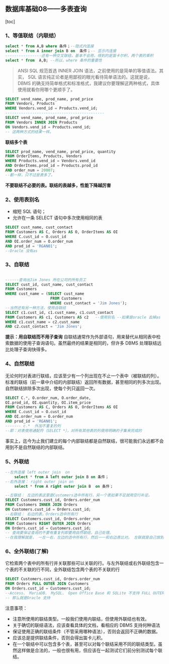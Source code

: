 ## 数据库基础08——多表查询

[toc]

### 1、等值联结（内联结）

```sql
select * from A,B where 条件；--隐式内连接
select * from A inner join B on  条件；-- 显示内连接
----------------还有一种交叉联结，基本不会用，得到的是笛卡尔积，两个表的乘积
select * from  A,B; --所以，where 条件的重要性
```

> ANSI SQL 规范首选 INNER JOIN 语法，之前使用的是简单的等值语法。其实， SQL 语言纯正论者是用鄙视的眼光看待简单语法的。这就是说， DBMS 的确支持简单格式和标准格式，我建议你要理解这两种格式，具体使用就看你用哪个更顺手了。 

```sql
SELECT vend_name, prod_name, prod_price
FROM Vendors, Products
WHERE Vendors.vend_id = Products.vend_id;
--------------------------------------------
SELECT vend_name, prod_name, prod_price
FROM Vendors INNER JOIN Products
ON Vendors.vend_id = Products.vend_id;
-- 这两种方式的结果一样。
```

**联结多个表**

```sql
SELECT prod_name, vend_name, prod_price, quantity
FROM OrderItems, Products, Vendors
WHERE Products.vend_id = Vendors.vend_id
AND OrderItems.prod_id = Products.prod_id
AND order_num = 20007;
--都一样，只不过是表多了。
```

**不要联结不必要的表。联结的表越多，性能下降越厉害** 

### 2、使用表别名 

- 缩短 SQL 语句；
- 允许在一条 SELECT 语句中多次使用相同的表 

```sql
SELECT cust_name, cust_contact
FROM Customers AS C, Orders AS O, OrderItems AS OI
WHERE C.cust_id = O.cust_id
AND OI.order_num = O.order_num
AND prod_id = 'RGAN01';
--Oracle 没有as  
```

### 3、自联结

```sql

------查询出Jim Jones 所在公司的所有员工
SELECT cust_id, cust_name, cust_contact
FROM Customers
WHERE cust_name = (SELECT cust_name
					FROM Customers
					WHERE cust_contact = 'Jim Jones');
--当然还有另一种方法，使用自联结
SELECT c1.cust_id, c1.cust_name, c1.cust_contact
FROM Customers AS c1, Customers AS c2   --使用别名 --如果是oracle 去掉as
WHERE c1.cust_name = c2.cust_name
AND c2.cust_contact = 'Jim Jones';
```

**提示：用自联结而不用子查询**
自联结通常作为外部语句，用来替代从相同表中检索数据的使用子查询语句。虽然最终的结果是相同的，但许多 DBMS 处理联结远比处理子查询快得多。

### 4、自然联结

无论何时对表进行联结，应该至少有一个列出现在不止一个表中（被联结的列）。标准的联结（前一章中介绍的内部联结）返回所有数据，甚至相同的列多次出现。 自然联结排除多次出现，使每个列只返回一次。 

```sql
SELECT C.*, O.order_num, O.order_date,
OI.prod_id, OI.quantity, OI.item_price
FROM Customers AS C, Orders AS O, OrderItems AS OI
WHERE C.cust_id = O.cust_id
AND OI.order_num = O.order_num
AND prod_id = 'RGAN01';
------- c.*  外加不重复的列
--即：对表使用通配符（SELECT *），对所有其他表的列使用明确的子集来完成的
```

事实上，迄今为止我们建立的每个内部联结都是自然联结，很可能我们永远都不会用到不是自然联结的内部联结。 

### 5、外联结 

```sql
--左外连接 left outer join  on
	select * from A left outer join B on 条件；
--右外连接： right outer join on
	select * from A right outer join B  on 条件；
```

```sql
--左联结： 左边的表这里是Customers选中所有行，另一个表如果不足就用空行补足。
SELECT Customers.cust_id, Orders.order_num
FROM Customers INNER JOIN Orders
ON Customers.cust_id = Orders.cust_id;
--右联结： 右边的表，Orders选中所有行
SELECT Customers.cust_id, Orders.order_num
FROM Customers RIGHT OUTER JOIN Orders
ON Orders.cust_id = Customers.cust_id;
-- 查询要保证查询的不要有重复列即要用自然联结，自己处理。
--在我理解就是， 一左一右，左边的选中所有行，然后一一和右边表比对。 左联就是自己放到左边，右联自己放到右边。可以这么理解。 其实这两种是可以互换的换个顺序和条件就行，哪个方便用哪个。

```

### 6、全外联结(了解)

它检索两个表中的所有行并关联那些可以关联的行。与左外联结或右外联结包含一个表的不关联的行不同，全外联结包含两个表的不关联的行 

```sql
SELECT Customers.cust_id, Orders.order_num
FROM Orders FULL OUTER JOIN Customers
ON Orders.cust_id = Customers.cust_id;
--Access、 MariaDB、 MySQL、 Open Office Base 和 SQLite 不支持 FULL OUTER JOIN 语法。
-- 那么就是Oracle 支持
```

注意事项：

- 注意所使用的联结类型。一般我们使用内联结，但使用外联结也有效。
- 关于确切的联结语法，应该查看具体的文档，看相应的 DBMS 支持何种语法
- 保证使用正确的联结条件（不管采用哪种语法），否则会返回不正确的数据。
- 应该总是提供联结条件，否则会得出笛卡儿积。
-  在一个联结中可以包含多个表，甚至可以对每个联结采用不同的联结类型。虽然这样做是合法的，一般也很有用，但应该在一起测试它们前分别测试每个联结。